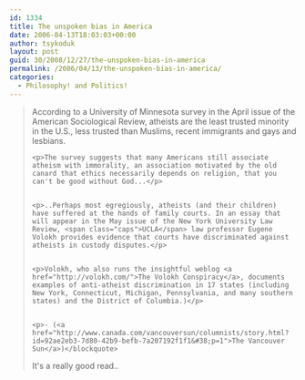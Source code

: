 ```yaml
---
id: 1334
title: The unspoken bias in America
date: 2006-04-13T18:03:03+00:00
author: tsykoduk
layout: post
guid: 30/2008/12/27/the-unspoken-bias-in-america
permalink: /2006/04/13/the-unspoken-bias-in-america/
categories:
  - Philosophy! and Politics!
---
```

<blockquote>According to a University of Minnesota survey in the April issue of the American Sociological Review, atheists are the least trusted minority in the U.S., less trusted than Muslims, recent immigrants and gays and lesbians.

	<p>The survey suggests that many Americans still associate atheism with immorality, an association motivated by the old canard that ethics necessarily depends on religion, that you can't be good without God...</p>


	<p>..Perhaps most egregiously, atheists (and their children) have suffered at the hands of family courts. In an essay that will appear in the May issue of the New York University Law Review, <span class="caps">UCLA</span> law professor Eugene Volokh provides evidence that courts have discriminated against atheists in custody disputes.</p>


	<p>Volokh, who also runs the insightful weblog <a href="http://volokh.com/">The Volokh Conspiracy</a>, documents examples of anti-atheist discrimination in 17 states (including New York, Connecticut, Michigan, Pennsylvania, and many southern states) and the District of Columbia.)</p>


	<p>- (<a href="http://www.canada.com/vancouversun/columnists/story.html?id=92ae2eb3-7d80-42b9-befb-7a207192f1f1&#38;p=1">The Vancouver Sun</a>)</blockquote>
It's a really good read..</p>
